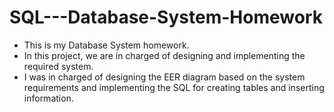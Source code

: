 # SQL---Database-System-Homework
- This is my Database System homework. 
- In this project, we are in charged of designing and implementing the required system.
- I was in charged of designing the EER diagram based on the system requirements and implementing the SQL for creating tables and inserting information.
